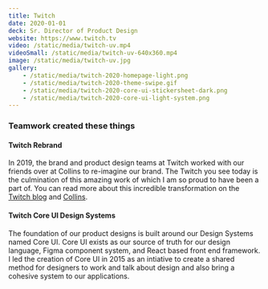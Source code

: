 ```yaml
---
title: Twitch
date: 2020-01-01
deck: Sr. Director of Product Design
website: https://www.twitch.tv
video: /static/media/twitch-uv.mp4
videoSmall: /static/media/twitch-uv-640x360.mp4
image: /static/media/twitch-uv.jpg
gallery:
    - /static/media/twitch-2020-homepage-light.png
    - /static/media/twitch-2020-theme-swipe.gif
    - /static/media/twitch-2020-core-ui-stickersheet-dark.png
    - /static/media/twitch-2020-core-ui-light-system.png
---
```


### Teamwork created these things

#### Twitch Rebrand
In 2019, the brand and product design teams at Twitch worked with our friends over at Collins to re-imagine our brand. The Twitch you see today is the culmination of this amazing work of which I am so proud to have been a part of. You can read more about this incredible transformation on the [Twitch blog](https://blog.twitch.tv/en/2019/12/03/beyond-purple/) and [Collins](https://www.wearecollins.com/work/twitch/).

#### Twitch Core UI Design Systems
The foundation of our product designs is built around our Design Systems named Core UI. Core UI exists as our source of truth for our design language, Figma component system, and React based front end framework. I led the creation of Core UI in 2015 as an intiative to create a shared method for designers to work and talk about design and also bring a cohesive system to our applications. 
